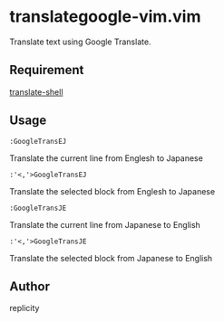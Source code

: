 translategoogle-vim.vim
===================

Translate text using Google Translate.


## Requirement

[translate-shell](http://www.soimort.org/translate-shell/)

## Usage

```
:GoogleTransEJ
```

Translate the current line from Englesh to Japanese

```
:'<,'>GoogleTransEJ
```

Translate the selected block from Englesh to Japanese

```
:GoogleTransJE
```

Translate the current line from Japanese to English

```
:'<,'>GoogleTransJE
```

Translate the selected block from Japanese to English

## Author

replicity



